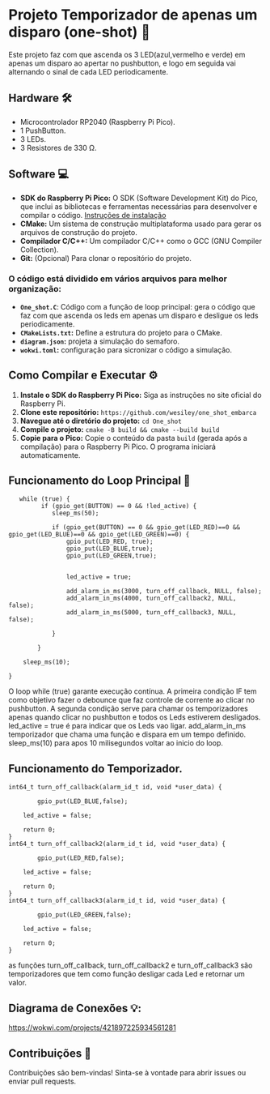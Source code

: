 # Projeto Temporizador de apenas um disparo (one-shot) 🚀

Este projeto faz com que ascenda os 3 LED(azul,vermelho e verde) em apenas um disparo ao apertar no pushbutton, e logo em seguida vai alternando o sinal de cada LED periodicamente. 
## Hardware 🛠️

- Microcontrolador RP2040 (Raspberry Pi Pico).
- 1 PushButton.
- 3 LEDs.
- 3 Resistores de 330 Ω. 

## Software 💻

* **SDK do Raspberry Pi Pico:** O SDK (Software Development Kit) do Pico, que inclui as bibliotecas e ferramentas necessárias para desenvolver e compilar o código. [Instruções de instalação](https://www.raspberrypi.com/documentation/pico/getting-started/)
* **CMake:** Um sistema de construção multiplataforma usado para gerar os arquivos de construção do projeto.
* **Compilador C/C++:**  Um compilador C/C++ como o GCC (GNU Compiler Collection).
* **Git:** (Opcional) Para clonar o repositório do projeto.


### O código está dividido em vários arquivos para melhor organização:

- **`One_shot.C`**: Código com a função de loop principal: gera o código que faz com que ascenda os leds em apenas um disparo e desligue os leds periodicamente.
- **`CMakeLists.txt`:** Define a estrutura do projeto para o CMake.
- **`diagram.json`:** projeta a simulação do semaforo.
- **`wokwi.toml`:** configuração para sicronizar o código a simulação.




## Como Compilar e Executar ⚙️

1. **Instale o SDK do Raspberry Pi Pico:** Siga as instruções no site oficial do Raspberry Pi.
2. **Clone este repositório:** `https://github.com/wesiley/one_shot_embarca`
3. **Navegue até o diretório do projeto:** `cd One_shot`
4. **Compile o projeto:** `cmake -B build && cmake --build build`
5. **Copie para o Pico:** Copie o conteúdo da pasta `build` (gerada após a compilação) para o Raspberry Pi Pico. O programa iniciará automaticamente.


## Funcionamento do Loop Principal 🔄 
```
   while (true) {
         if (gpio_get(BUTTON) == 0 && !led_active) {
            sleep_ms(50);

            if (gpio_get(BUTTON) == 0 && gpio_get(LED_RED)==0 && gpio_get(LED_BLUE)==0 && gpio_get(LED_GREEN)==0) {
                gpio_put(LED_RED, true);
                gpio_put(LED_BLUE,true);
                gpio_put(LED_GREEN,true);


                led_active = true;
                
                add_alarm_in_ms(3000, turn_off_callback, NULL, false);
                add_alarm_in_ms(4000, turn_off_callback2, NULL, false);
                add_alarm_in_ms(5000, turn_off_callback3, NULL, false);
                  
            }
           
        }
    
    sleep_ms(10);

}
  ```
O loop while (true) garante execução contínua. A primeira condição IF tem como objetivo fazer o debounce que faz controle de corrente ao clicar no pushbutton. A segunda condição serve para chamar os temporizadores apenas quando clicar no pushbutton e todos os Leds estiverem desligados. led_active = true é para indicar que os Leds vao ligar. add_alarm_in_ms temporizador que chama uma função e dispara em um tempo definido. sleep_ms(10) para apos 10 milisegundos voltar ao inicio do loop.

## Funcionamento do Temporizador.
```
int64_t turn_off_callback(alarm_id_t id, void *user_data) {
 
        gpio_put(LED_BLUE,false);
     
    led_active = false;

    return 0;
}
int64_t turn_off_callback2(alarm_id_t id, void *user_data) {
 
        gpio_put(LED_RED,false);
     
    led_active = false;

    return 0;
}
int64_t turn_off_callback3(alarm_id_t id, void *user_data) {
 
        gpio_put(LED_GREEN,false);
     
    led_active = false;

    return 0;
}

  ```
as funções turn_off_callback, turn_off_callback2 e turn_off_callback3 são temporizadores que tem como função desligar cada Led e retornar um valor.

## Diagrama de Conexões 💡:

https://wokwi.com/projects/421897225934561281
  
 ## Contribuições 🤝

Contribuições são bem-vindas! Sinta-se à vontade para abrir issues ou enviar pull requests.
